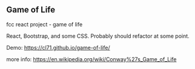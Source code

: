 ## Game of Life

fcc react project - game of life

React, Bootstrap, and some CSS. Probably should refactor at some point.

Demo: https://cl71.github.io/game-of-life/

more info: https://en.wikipedia.org/wiki/Conway%27s_Game_of_Life
